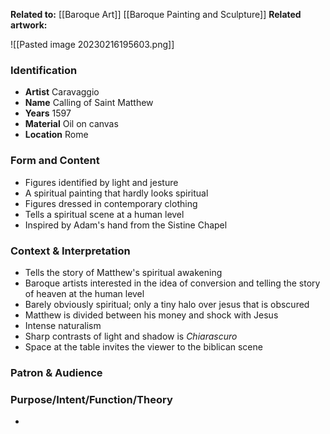 **Related to:** [[Baroque Art]] [[Baroque Painting and Sculpture]]
**Related artwork:** 

![[Pasted image 20230216195603.png]]

### Identification
- **Artist** Caravaggio
- **Name** Calling of Saint Matthew
- **Years** 1597
- **Material** Oil on canvas
- **Location** Rome

### Form and Content
- Figures identified by light and jesture
- A spiritual painting that hardly looks spiritual
- Figures dressed in contemporary clothing
- Tells a spiritual scene at a human level
- Inspired by Adam's hand from the Sistine Chapel

### Context & Interpretation
- Tells the story of Matthew's spiritual awakening
- Baroque artists interested in the idea of conversion and telling the story of heaven at the human level
- Barely obviously spiritual; only a tiny halo over jesus that is obscured
- Matthew is divided between his money and shock with Jesus
- Intense naturalism
- Sharp contrasts of light and shadow is *Chiarascuro*
- Space at the table invites the viewer to the biblican scene

### Patron & Audience


### Purpose/Intent/Function/Theory
- 